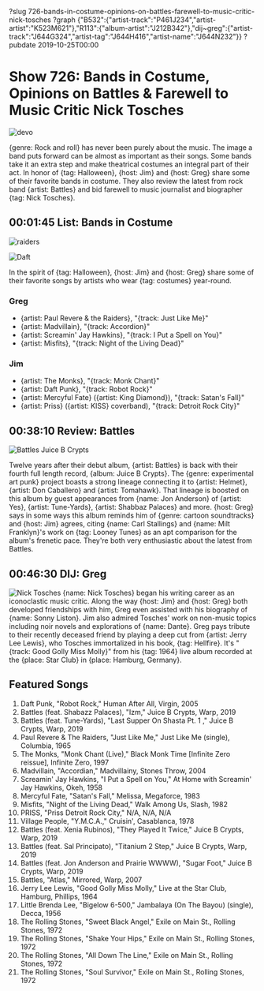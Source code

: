 ?slug 726-bands-in-costume-opinions-on-battles-farewell-to-music-critic-nick-tosches
?graph {"B532":{"artist-track":"P461J234","artist-artist":"K523M621"},"R113":{"album-artist":"J212B342"},"dij~greg":{"artist-track":"J644G324","artist-tag":"J644H416","artist-name":"J644N232"}}
?pubdate 2019-10-25T00:00

# Show 726: Bands in Costume, Opinions on Battles & Farewell to Music Critic Nick Tosches

![devo](//static.soundopinions.org/images/2019/devo_2.jpg)

{genre: Rock and roll} has never been purely about the music. The image a band puts forward can be almost as important as their songs. Some bands take it an extra step and make theatrical costumes an integral part of their act. In honor of {tag: Halloween}, {host: Jim} and {host: Greg} share some of their favorite bands in costume. They also review the latest from rock band {artist: Battles} and bid farewell to music journalist and biographer {tag: Nick Tosches}.

##  00:01:45 List: Bands in Costume

![raiders](//static.soundopinions.org/images/2019/paul.jpg)

![Daft](//static.soundopinions.org/images/2019/Daft.jpg)

In the spirit of {tag: Halloween}, {host: Jim} and {host: Greg} share some of their favorite songs by artists who wear {tag: costumes} year-round.

### Greg
- {artist: Paul Revere & the Raiders}, "{track: Just Like Me}"
- {artist: Madvillain}, "{track: Accordion}"
- {artist: Screamin' Jay Hawkins}, "{track: I Put a Spell on You}"
- {artist: Misfits}, "{track: Night of the Living Dead}"


### Jim
- {artist: The Monks}, "{track: Monk Chant}"
- {artist: Daft Punk}, "{track: Robot Rock}"
- {artist: Mercyful Fate} ({artist: King Diamond}), "{track: Satan's Fall}"
- {artist: Priss} ({artist: KISS} coverband), "{track: Detroit Rock City}"



##  00:38:10 Review: Battles
![Battles Juice B Crypts](//static.soundopinions.org/images/2019/battles.jpg)

Twelve years after their debut album, {artist: Battles} is back with their fourth full length record, {album: Juice B Crypts}. The {genre: experimental art punk} project boasts a strong lineage connecting it to {artist: Helmet}, {artist: Don Caballero} and {artist: Tomahawk}. That lineage is boosted on this album by guest appearances from {name: Jon Anderson} of {artist: Yes}, {artist: Tune-Yards}, {artist: Shabbaz Palaces} and more. {host: Greg} says in some ways this album reminds him of {genre: cartoon soundtracks} and {host: Jim} agrees, citing {name: Carl Stallings} and {name: Milt Franklyn}'s work on {tag: Looney Tunes} as an apt comparison for the album's frenetic pace. They're both very enthusiastic about the latest from Battles.

##  00:46:30 DIJ: Greg

![Nick Tosches](//static.soundopinions.org/images/2019/tosches.jpg)
{name: Nick Tosches} began his writing career as an iconoclastic music critic. Along the way {host: Jim} and {host: Greg} both developed friendships with him, Greg even assisted with his biography of {name: Sonny Liston}. Jim also admired Tosches' work on non-music topics including noir novels and explorations of {name: Dante}. Greg pays tribute to their recently deceased friend by playing a deep cut from {artist: Jerry Lee Lewis}, who Tosches immortalized in his book, {tag: Hellfire}. It's "{track: Good Golly Miss Molly}" from his {tag: 1964} live album recorded at the {place: Star Club} in {place: Hamburg, Germany}.

## Featured Songs

1. Daft Punk, "Robot Rock," Human After All, Virgin, 2005
1. Battles (feat. Shabazz Palaces), "Izm," Juice B Crypts, Warp, 2019
1. Battles (feat. Tune-Yards), "Last Supper On Shasta Pt. 1 ," Juice B Crypts, Warp, 2019
1. Paul Revere & The Raiders, "Just Like Me," Just Like Me (single), Columbia, 1965
1. The Monks, "Monk Chant (Live)," Black Monk Time [Infinite Zero reissue], Infinite Zero, 1997
1. Madvillain, "Accordian," Madvillainy, Stones Throw, 2004
1. Screamin' Jay Hawkins, "I Put a Spell on You," At Home with Screamin' Jay Hawkins, Okeh, 1958
1. Mercyful Fate, "Satan's Fall," Melissa, Megaforce, 1983
1. Misfits, "Night of the Living Dead," Walk Among Us, Slash, 1982
1. PRISS, "Priss Detroit Rock City," N/A, N/A, N/A
1. Village People, "Y.M.C.A.," Cruisin', Casablanca, 1978
1. Battles (feat. Xenia Rubinos), "They Played It Twice," Juice B Crypts, Warp, 2019
1. Battles (feat. Sal Principato), "Titanium 2 Step," Juice B Crypts, Warp, 2019
1. Battles (feat. Jon Anderson and Prairie WWWW), "Sugar Foot," Juice B Crypts, Warp, 2019
1. Battles, "Atlas," Mirrored, Warp, 2007
1. Jerry Lee Lewis, "Good Golly Miss Molly," Live at the Star Club, Hamburg, Phillips, 1964
1. Little Brenda Lee, "Bigelow 6-500," Jambalaya (On The Bayou) (single), Decca, 1956
1. The Rolling Stones, "Sweet Black Angel," Exile on Main St., Rolling Stones, 1972
1. The Rolling Stones, "Shake Your Hips," Exile on Main St., Rolling Stones, 1972
1. The Rolling Stones, "All Down The Line," Exile on Main St., Rolling Stones, 1972
1. The Rolling Stones, "Soul Survivor," Exile on Main St., Rolling Stones, 1972